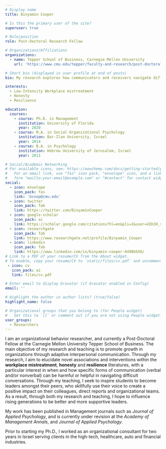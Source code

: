 ```yaml
---
# Display name
title: Binyamin Cooper

# Is this the primary user of the site?
superuser: true

# Role/position
role: Post-Doctoral Research Fellow

# Organizations/Affiliations
organizations:
  - name: Tepper School of Business, Carnegie Mellon University
    url: 'https://www.cmu.edu/tepper/faculty-and-research/post-doctoral/cooper-binyamin.html'

# Short bio (displayed in user profile at end of posts)
bio: My research explores how communicators and receivers navigate difficult conversations in the workplace.

interests:
  - Low-Intensity Workplace mistreatment
  - Honesty
  - Resilience

education:
  courses:
    - course: Ph.D. in Management
      institution: University of Florida
      year: 2020
    - course: M.A. in Social-Organizational Psychology
      institution: Bar-Ilan University, Israel
      year: 2014
    - course: B.A. in Psychology
      institution: Hebrew University of Jerusalem, Israel
      year: 2011

# Social/Academic Networking
# For available icons, see: https://wowchemy.com/docs/getting-started/page-builder/#icons
#   For an email link, use "fas" icon pack, "envelope" icon, and a link in the
#   form "mailto:your-email@example.com" or "#contact" for contact widget.
social:
  - icon: envelope
    icon_pack: fas
    link: 'bcoop@cmu.edu'
  - icon: twitter
    icon_pack: fab
    link: https://twitter.com/BinyaminCooper
  - icon: google-scholar
    icon_pack: ai
    link: https://scholar.google.com/citations?hl=en&pli=1&user=UZHJH_sAAAA
  - icon: researchgate
    icon_pack: fab
    link: https://www.researchgate.net/profile/Binyamin_Cooper
  - icon: linkedin
    icon_pack: fab
    link: https://www.linkedin.com/in/binyamin-cooper-0498bb56/
# Link to a PDF of your resume/CV from the About widget.
# To enable, copy your resume/CV to `static/files/cv.pdf` and uncomment the lines below.
 - icon: cv
   icon_pack: ai
   link: files/cv.pdf

# Enter email to display Gravatar (if Gravatar enabled in Config)
email: ''

# Highlight the author in author lists? (true/false)
highlight_name: false

# Organizational groups that you belong to (for People widget)
#   Set this to `[]` or comment out if you are not using People widget.
user_groups:
  - Researchers
---
```


I am an organizational behavior researcher, and currently a Post-Doctoral Fellow at the Carnegie Mellon University Tepper School of Business. The main objective of my research and teaching is to promote growth in organizations through adaptive interpersonal communication. Through my research, I aim to elucidate novel associations and interventions within the **workplace mistreatment**, **honesty** and **resilience** literatures, with a particular interest in when and how specific forms of communication (verbal and/or nonverbal) can be harmful or helpful in navigating difficult conversations. Through my teaching, I seek to inspire students to become leaders amongst their peers, who skillfully use their voice to create a positive impact on their colleagues, direct reports and organizational teams. As a result, through both my research and teaching, I hope to influence rising generations to be better and more supportive leaders. 

My work has been published in Management journals such as *Journal of Applied Psychology*, and is currently under revision at the *Academy of Management Annals*, and *Journal of Applied Psychology*. 

Prior to starting my Ph.D., I worked as an organizational consultant for two years in Israel serving clients in the high-tech, healthcare, auto and financial industries. 

